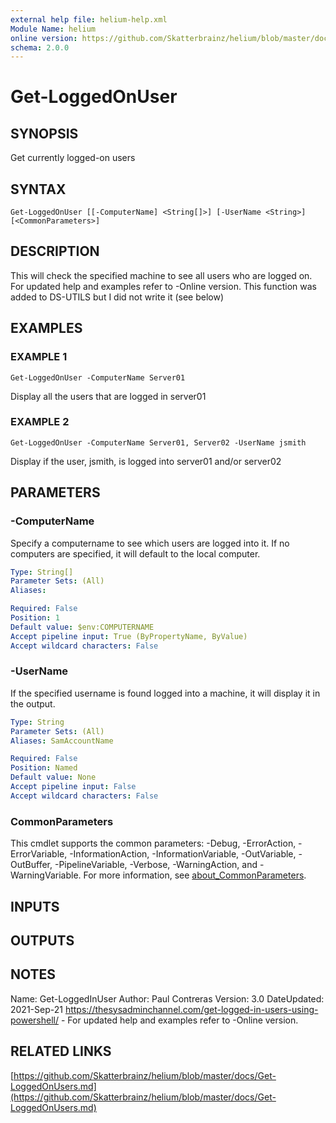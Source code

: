 ```yaml
---
external help file: helium-help.xml
Module Name: helium
online version: https://github.com/Skatterbrainz/helium/blob/master/docs/Get-LoggedOnUsers.md
schema: 2.0.0
---
```


# Get-LoggedOnUser

## SYNOPSIS
Get currently logged-on users

## SYNTAX

```
Get-LoggedOnUser [[-ComputerName] <String[]>] [-UserName <String>] [<CommonParameters>]
```

## DESCRIPTION
This will check the specified machine to see all users who are logged on.
For updated help and examples refer to -Online version.
This function was added to DS-UTILS but I did not write it (see below)

## EXAMPLES

### EXAMPLE 1
```
Get-LoggedOnUser -ComputerName Server01
```

Display all the users that are logged in server01

### EXAMPLE 2
```
Get-LoggedOnUser -ComputerName Server01, Server02 -UserName jsmith
```

Display if the user, jsmith, is logged into server01 and/or server02

## PARAMETERS

### -ComputerName
Specify a computername to see which users are logged into it. 
If no computers are specified, it will default to the local computer.

```yaml
Type: String[]
Parameter Sets: (All)
Aliases:

Required: False
Position: 1
Default value: $env:COMPUTERNAME
Accept pipeline input: True (ByPropertyName, ByValue)
Accept wildcard characters: False
```

### -UserName
If the specified username is found logged into a machine, it will display it in the output.

```yaml
Type: String
Parameter Sets: (All)
Aliases: SamAccountName

Required: False
Position: Named
Default value: None
Accept pipeline input: False
Accept wildcard characters: False
```

### CommonParameters
This cmdlet supports the common parameters: -Debug, -ErrorAction, -ErrorVariable, -InformationAction, -InformationVariable, -OutVariable, -OutBuffer, -PipelineVariable, -Verbose, -WarningAction, and -WarningVariable. For more information, see [about_CommonParameters](http://go.microsoft.com/fwlink/?LinkID=113216).

## INPUTS

## OUTPUTS

## NOTES
Name: Get-LoggedInUser
Author: Paul Contreras
Version: 3.0
DateUpdated: 2021-Sep-21
https://thesysadminchannel.com/get-logged-in-users-using-powershell/ -
For updated help and examples refer to -Online version.

## RELATED LINKS

[https://github.com/Skatterbrainz/helium/blob/master/docs/Get-LoggedOnUsers.md](https://github.com/Skatterbrainz/helium/blob/master/docs/Get-LoggedOnUsers.md)

